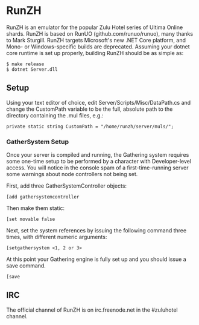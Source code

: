 # RunZH

RunZH is an emulator for the popular Zulu Hotel series of Ultima Online shards.  RunZH is based on RunUO (github.com/runuo/runuo), many thanks to Mark Sturgill.  RunZH targets Microsoft's new .NET Core platform, and Mono- or Windows-specific builds are deprecated.  Assuming your dotnet core runtime is set up properly, building RunZH should be as simple as:

```
$ make release
$ dotnet Server.dll
```

## Setup

Using your text editor of choice, edit Server/Scripts/Misc/DataPath.cs and change the CustomPath variable to be the full, absolute path to the directory containing the .mul files, e.g.:

```
private static string CustomPath = "/home/runzh/server/muls/";
```

### GatherSystem Setup

Once your server is compiled and running, the Gathering system requires some one-time setup to be performed by a character with Developer-level access.  You will notice in the console spam of a first-time-running server some warnings about node controllers not being set.

First, add three GatherSystemController objects:

```
[add gathersystemcontroller
```

Then make them static:

```
[set movable false
```

Next, set the system references by issuing the following command three times, with different numeric arguments:

```
[setgathersystem <1, 2 or 3>
```

At this point your Gathering engine is fully set up and you should issue a save command.

```
[save
```

## IRC

The official channel of RunZH is on irc.freenode.net in the #zuluhotel channel.

